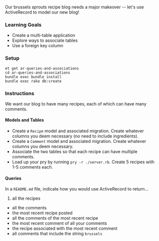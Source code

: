 Our brussels sprouts recipe blog needs a major makeover -- let's use ActiveRecord to model our new blog!

### Learning Goals

* Create a multi-table application
* Explore ways to associate tables
* Use a foreign key column

### Setup

```no-highlight
et get ar-queries-and-associations
cd ar-queries-and-associations
bundle exec bundle install
bundle exec rake db:create
```

### Instructions
We want our blog to have many recipes, each of which can have many comments.

#### Models and Tables
* Create a `Recipe` model and associated migration. Create whatever columns you deem necessary (no need to include ingredients).
* Create a `Comment` model and associated migration. Create whatever columns you deem necessary.
* Associate the two tables so that each recipe can have multiple comments.
* Load up your pry by running `pry -r ./server.rb`. Create 5 recipes with 1-5 comments each.

#### Queries
In a `README.md` file, indicate how you would use ActiveRecord to return...
  1. all the recipes
  * all the comments
  * the most recent recipe posted
  * all the comments of the most recent recipe
  * the most recent comment of all your comments
  * the recipe associated with the most recent comment
  * all comments that include the string `brussels`
